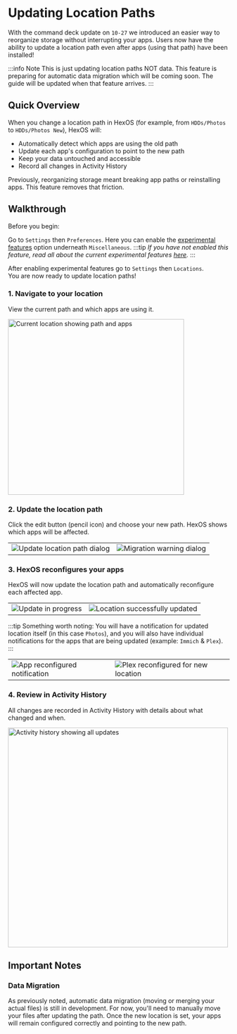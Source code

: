 # Updating Location Paths

With the command deck update on `10-27` we introduced an easier way to reorganize storage without interrupting your apps. Users now have the ability to update a location path even after apps (using that path) have been installed!

:::info Note
This is just updating location paths NOT data. 
This feature is preparing for automatic data migration which will be coming soon. The guide will be updated when that feature arrives. 
:::
## Quick Overview

When you change a location path in HexOS (for example, from `HDDs/Photos` to `HDDs/Photos New`), HexOS will:
- Automatically detect which apps are using the old path
- Update each app's configuration to point to the new path
- Keep your data untouched and accessible
- Record all changes in Activity History

Previously, reorganizing storage meant breaking app paths or reinstalling apps. This feature removes that friction.

## Walkthrough

Before you begin:

Go to `Settings` then `Preferences`.
Here you can enable the [experimental features](/features/settings/experimental-features/) option underneath `Miscellaneous`.
:::tip
*If you have not enabled this feature, read all about the current experimental features [here](/features/settings/experimental-features/).*
:::

After enabling experimental features go to `Settings` then `Locations`.   
You are now ready to update location paths!

### 1. Navigate to your location

View the current path and which apps are using it.

<img src="/assets/screenshots/location-path-current-location.png" alt="Current location showing path and apps" width="400">

### 2. Update the location path

Click the edit button (pencil icon) and choose your new path. HexOS shows which apps will be affected.

<table><tr>
<td><img src="/assets/screenshots/location-path-update-dialog.png" alt="Update location path dialog"></td>
<td><img src="/assets/screenshots/location-path-migration-warning.png" alt="Migration warning dialog"></td>
</tr></table>

### 3. HexOS reconfigures your apps

HexOS will now update the location path and automatically reconfigure each affected app.

<table><tr>
<td><img src="/assets/screenshots/location-path-updating-progress.png" alt="Update in progress"></td>
<td><img src="/assets/screenshots/location-path-update-success.png" alt="Location successfully updated"></td>
</tr></table>

:::tip Something worth noting:
You will have a notification for updated location itself (in this case `Photos`), and you will also have individual notifications for the apps that are being updated (example: `Immich` & `Plex`).
::: 

<table><tr>
<td><img src="/assets/screenshots/location-path-app-reconfigured.png" alt="App reconfigured notification"></td>
<td><img src="/assets/screenshots/location-path-plex-reconfigured.png" alt="Plex reconfigured for new location"></td>
</tr></table>

### 4. Review in Activity History

All changes are recorded in Activity History with details about what changed and when.

<img src="/assets/screenshots/location-path-activity-history.png" alt="Activity history showing all updates" width="500">

## Important Notes

### Data Migration

As previously noted, automatic data migration (moving or merging your actual files) is still in development. For now, you'll need to manually move your files after updating the path. Once the new location is set, your apps will remain configured correctly and pointing to the new path.
